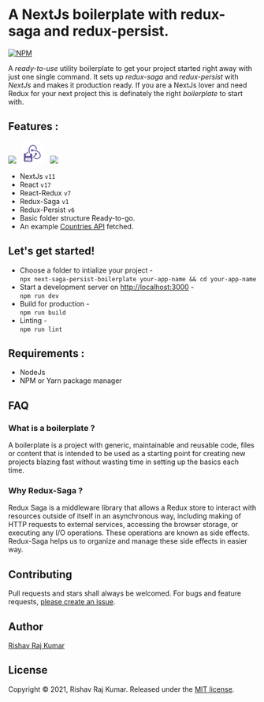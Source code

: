 # A NextJs boilerplate with redux-saga and redux-persist.
[![NPM](https://nodei.co/npm/next-saga-persist-boilerplate.png)](https://nodei.co/npm/next-saga-persist-boilerplate/)

A *ready-to-use* utility boilerplate to get your project started right away with just one single command. It sets up *redux-saga* and *redux-persist* with *NextJs* and makes it production ready. If you are a NextJs lover and need Redux for your next project this is definately the right *boilerplate* to start with.

## Features :
<img src="https://cdn.worldvectorlogo.com/logos/next-js.svg" height="40px"/> &nbsp;
<img src="https://raw.githubusercontent.com/LukeBrandonFarrell/open-source-images/master/redux-persist-machine/redux-persist-machine-logo.png" height="45px"/> &nbsp;
<img src="https://redux-saga.js.org/img/Redux-Saga-Logo-Landscape.png" height="35px"/>


* NextJs ```v11```
* React ```v17```
* React-Redux ```v7```
* Redux-Saga ```v1```
* Redux-Persist ```v6```
* Basic folder structure Ready-to-go.
* An example [Countries API](https://restcountries.eu/rest/v2/) fetched.

## Let's get started!
* Choose a folder to intialize your project - <br/>
    ```npx next-saga-persist-boilerplate your-app-name && cd your-app-name```
* Start a development server on [http://localhost:3000](http://localhost:3000) - <br/>
    ```npm run dev```
* Build for production - <br/>
    ```npm run build```
* Linting - <br/>
    ```npm run lint```

## Requirements :
* NodeJs
* NPM or Yarn package manager

## FAQ
### What is a boilerplate ?
A boilerplate is a project with generic, maintainable and reusable code, files or content that is intended to be used as a starting point for creating new projects blazing fast without wasting time in setting up the basics each time.
### Why Redux-Saga ?
Redux Saga is a middleware library that allows a Redux store to interact with resources outside of itself in an asynchronous way, including making of HTTP requests to external services, accessing the browser storage, or executing any I/O operations. These operations are known as side effects. Redux-Saga helps us to organize and manage these side effects in easier way.

## Contributing
Pull requests and stars shall always be welcomed. For bugs and feature requests, [please create an issue](https://github.com/rishav4101/next-saga-persist-boilerplate/issues).

## Author
[Rishav Raj Kumar](https://github.com/rishav4101)

## License
Copyright © 2021, Rishav Raj Kumar. Released under the [MIT license](https://github.com/rishav4101/next-saga-persist-boilerplate/blob/main/LICENSE).